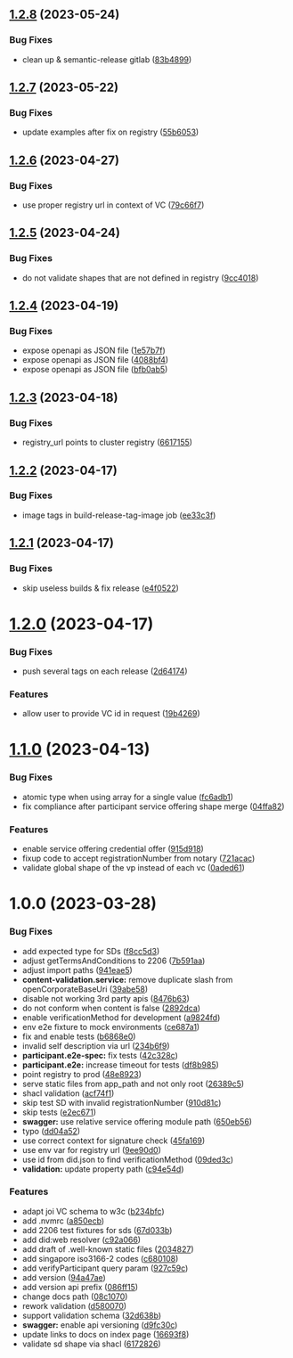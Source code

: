 ## [1.2.8](https://gitlab.com/gaia-x/lab/compliance/gx-compliance/compare/v1.2.7...v1.2.8) (2023-05-24)


### Bug Fixes

* clean up & semantic-release gitlab ([83b4899](https://gitlab.com/gaia-x/lab/compliance/gx-compliance/commit/83b4899283d58162709f26b28754534bb4a214fd))

## [1.2.7](https://gitlab.com/gaia-x/lab/compliance/gx-compliance/compare/v1.2.6...v1.2.7) (2023-05-22)


### Bug Fixes

* update examples after fix on registry ([55b6053](https://gitlab.com/gaia-x/lab/compliance/gx-compliance/commit/55b6053a78764a4d3cc42291e6c9e3318a8e4039))

## [1.2.6](https://gitlab.com/gaia-x/lab/compliance/gx-compliance/compare/v1.2.5...v1.2.6) (2023-04-27)


### Bug Fixes

* use proper registry url in context of VC ([79c66f7](https://gitlab.com/gaia-x/lab/compliance/gx-compliance/commit/79c66f780680edb86b1c4e97b043d1b8ae15d541))

## [1.2.5](https://gitlab.com/gaia-x/lab/compliance/gx-compliance/compare/v1.2.4...v1.2.5) (2023-04-24)


### Bug Fixes

* do not validate shapes that are not defined in registry ([9cc4018](https://gitlab.com/gaia-x/lab/compliance/gx-compliance/commit/9cc40180b25d31557463852a2b973aa0443d6ff9))

## [1.2.4](https://gitlab.com/gaia-x/lab/compliance/gx-compliance/compare/v1.2.3...v1.2.4) (2023-04-19)


### Bug Fixes

* expose openapi as JSON file ([1e57b7f](https://gitlab.com/gaia-x/lab/compliance/gx-compliance/commit/1e57b7f5f66544c83c21dc87a72c4812c67a1302))
* expose openapi as JSON file ([4088bf4](https://gitlab.com/gaia-x/lab/compliance/gx-compliance/commit/4088bf4b2fb8ac584bbf42ae6e2405416c60cf9b))
* expose openapi as JSON file ([bfb0ab5](https://gitlab.com/gaia-x/lab/compliance/gx-compliance/commit/bfb0ab54de65b6970048d3a0ad97f85b48e3d014))

## [1.2.3](https://gitlab.com/gaia-x/lab/compliance/gx-compliance/compare/v1.2.2...v1.2.3) (2023-04-18)


### Bug Fixes

* registry_url points to cluster registry ([6617155](https://gitlab.com/gaia-x/lab/compliance/gx-compliance/commit/6617155f537cd12f4e6d32f0421dcb06e4e6b21c))

## [1.2.2](https://gitlab.com/gaia-x/lab/compliance/gx-compliance/compare/v1.2.1...v1.2.2) (2023-04-17)


### Bug Fixes

* image tags in build-release-tag-image job ([ee33c3f](https://gitlab.com/gaia-x/lab/compliance/gx-compliance/commit/ee33c3fbd7fc4be00702be48ece1e66b3d147e02))

## [1.2.1](https://gitlab.com/gaia-x/lab/compliance/gx-compliance/compare/v1.2.0...v1.2.1) (2023-04-17)


### Bug Fixes

* skip useless builds & fix release ([e4f0522](https://gitlab.com/gaia-x/lab/compliance/gx-compliance/commit/e4f0522e1c2b1993ac9f530518a9a062a9ac4e28))

# [1.2.0](https://gitlab.com/gaia-x/lab/compliance/gx-compliance/compare/v1.1.0...v1.2.0) (2023-04-17)


### Bug Fixes

* push several tags on each release ([2d64174](https://gitlab.com/gaia-x/lab/compliance/gx-compliance/commit/2d641740fdcc22c3dd50eb014a0c034bbe8f8640))


### Features

* allow user to provide VC id in request ([19b4269](https://gitlab.com/gaia-x/lab/compliance/gx-compliance/commit/19b4269df9443a8795c10a866c42992620224652))

# [1.1.0](https://gitlab.com/gaia-x/lab/compliance/gx-compliance/compare/v1.0.0...v1.1.0) (2023-04-13)


### Bug Fixes

* atomic type when using array for a single value ([fc6adb1](https://gitlab.com/gaia-x/lab/compliance/gx-compliance/commit/fc6adb1e6c7279f541364974ee93527cdfd5fa72))
* fix compliance after participant service offering shape merge ([04ffa82](https://gitlab.com/gaia-x/lab/compliance/gx-compliance/commit/04ffa82ef9585915e4f97eac109f84026bc08761))


### Features

* enable service offering credential offer ([915d918](https://gitlab.com/gaia-x/lab/compliance/gx-compliance/commit/915d918a5b340589fb68e46fc78a730dea65a797))
* fixup code to accept registrationNumber from notary ([721acac](https://gitlab.com/gaia-x/lab/compliance/gx-compliance/commit/721acac1a59aca7166e5bb4c40b5f0368479768a))
* validate global shape of the vp instead of each vc ([0aded61](https://gitlab.com/gaia-x/lab/compliance/gx-compliance/commit/0aded617b1b0a2a95ef5dcb259579311ab0890d7))

# 1.0.0 (2023-03-28)


### Bug Fixes

* add expected type for SDs ([f8cc5d3](https://gitlab.com/gaia-x/lab/compliance/gx-compliance/commit/f8cc5d3f4e9fa818643ea9b2dd11ed061f532309))
* adjust getTermsAndConditions to 2206 ([7b591aa](https://gitlab.com/gaia-x/lab/compliance/gx-compliance/commit/7b591aa9943ab35f9fd81fe8827302d7c8b7ceba))
* adjust import paths ([941eae5](https://gitlab.com/gaia-x/lab/compliance/gx-compliance/commit/941eae5da8bf530f2e23634c14c968e075689c4d))
* **content-validation.service:** remove duplicate slash from openCorporateBaseUri ([39abe58](https://gitlab.com/gaia-x/lab/compliance/gx-compliance/commit/39abe58ae8d645f14f1280f542ae07958544e8ff))
* disable not working 3rd party apis ([8476b63](https://gitlab.com/gaia-x/lab/compliance/gx-compliance/commit/8476b631d06f4af4f02f208e4efc0be91b51ad70))
* do not conform when content is false ([2892dca](https://gitlab.com/gaia-x/lab/compliance/gx-compliance/commit/2892dca7e1824563a59f672d94c441e6f0361e82))
* enable verificationMethod for development ([a9824fd](https://gitlab.com/gaia-x/lab/compliance/gx-compliance/commit/a9824fd3a3cbe7303583a91f68086c56455952ef))
* env e2e fixture to mock environments ([ce687a1](https://gitlab.com/gaia-x/lab/compliance/gx-compliance/commit/ce687a14a1e2dc08c0d1cd674762a1acd2db47ea))
* fix and enable tests ([b6868e0](https://gitlab.com/gaia-x/lab/compliance/gx-compliance/commit/b6868e050c89c402ae8df0794dc7b0d643413260))
* invalid self description via url ([234b6f9](https://gitlab.com/gaia-x/lab/compliance/gx-compliance/commit/234b6f9c23b9b9a312625ff176abf2c609d9711e))
* **participant.e2e-spec:** fix tests ([42c328c](https://gitlab.com/gaia-x/lab/compliance/gx-compliance/commit/42c328c0112b0c371215966d5e1b81c042755b81))
* **participant.e2e:** increase timeout for tests ([df8b985](https://gitlab.com/gaia-x/lab/compliance/gx-compliance/commit/df8b98583a107e3bc1c4e87a9f8a56efbdc321b9))
* point registry to prod ([48e8923](https://gitlab.com/gaia-x/lab/compliance/gx-compliance/commit/48e892309d28abef4d243f2b31d413379b152bee))
* serve static files from app_path and not only root ([26389c5](https://gitlab.com/gaia-x/lab/compliance/gx-compliance/commit/26389c5858e144929feb50ab54c0c4683e65d69e))
* shacl validation ([acf74f1](https://gitlab.com/gaia-x/lab/compliance/gx-compliance/commit/acf74f1fa979b52b0d50640eea26fa357099e8fb))
* skip test SD with invalid registrationNumber ([910d81c](https://gitlab.com/gaia-x/lab/compliance/gx-compliance/commit/910d81ccb07c4f2bda2d30a6faa8cc5c2410d07d))
* skip tests ([e2ec671](https://gitlab.com/gaia-x/lab/compliance/gx-compliance/commit/e2ec671416020a995505a07b49bc1870da7433e4))
* **swagger:** use relative service offering module path ([650eb56](https://gitlab.com/gaia-x/lab/compliance/gx-compliance/commit/650eb5611cfaf75de489e56be82031930fe50ffe))
* typo ([dd04a52](https://gitlab.com/gaia-x/lab/compliance/gx-compliance/commit/dd04a52c8557904c73ba3e9b323fe7095e90f61e))
* use correct context for signature check ([45fa169](https://gitlab.com/gaia-x/lab/compliance/gx-compliance/commit/45fa169eb47b80943a23a87cb9ecac804fa5e995))
* use env var for registry url ([9ee90d0](https://gitlab.com/gaia-x/lab/compliance/gx-compliance/commit/9ee90d02bea0a127e6727828a6d7adb32dc5eb2c))
* use id from did.json to find verificationMethod ([09ded3c](https://gitlab.com/gaia-x/lab/compliance/gx-compliance/commit/09ded3c630be092b1ccdb9615afffef89ab2da55))
* **validation:** update property path ([c94e54d](https://gitlab.com/gaia-x/lab/compliance/gx-compliance/commit/c94e54d72b8fdccb96df85e0c7f3158919e98a33))


### Features

* adapt joi VC schema to w3c ([b234bfc](https://gitlab.com/gaia-x/lab/compliance/gx-compliance/commit/b234bfc22df6369bbf6fc1a92bfd13bb0950dfc7))
* add .nvmrc ([a850ecb](https://gitlab.com/gaia-x/lab/compliance/gx-compliance/commit/a850ecb2485b9fdf9f0bc02ce1f25ca0134f4933))
* add 2206 test fixtures for sds ([67d033b](https://gitlab.com/gaia-x/lab/compliance/gx-compliance/commit/67d033b5f44ddeec9a579b92a374ed3d0acd18e7))
* add did:web resolver ([c92a066](https://gitlab.com/gaia-x/lab/compliance/gx-compliance/commit/c92a066dcdc6158caaa319a08d43d0cc7ff8825f))
* add draft of .well-known static files ([2034827](https://gitlab.com/gaia-x/lab/compliance/gx-compliance/commit/2034827d9b43e0af874faa027bd4425f53cb3fe7))
* add singapore iso3166-2 codes ([c680108](https://gitlab.com/gaia-x/lab/compliance/gx-compliance/commit/c68010878f403fddddfba4802e719ff9e48b585d))
* add verifyParticipant query param ([927c59c](https://gitlab.com/gaia-x/lab/compliance/gx-compliance/commit/927c59cf325788ab381d545093affceafc321cd9))
* add version ([94a47ae](https://gitlab.com/gaia-x/lab/compliance/gx-compliance/commit/94a47ae82bfa9013a376e5b7dc62b6993976a6da))
* add version api prefix ([086ff15](https://gitlab.com/gaia-x/lab/compliance/gx-compliance/commit/086ff15282bcca92226b5565190fd28761148b1a))
* change docs path ([08c1070](https://gitlab.com/gaia-x/lab/compliance/gx-compliance/commit/08c10707af63182d82975dbd6ff96cbf5062aae5))
* rework validation ([d580070](https://gitlab.com/gaia-x/lab/compliance/gx-compliance/commit/d58007085a9f43f804d8bce1759c10a56a4cbc0c))
* support validation schema ([32d638b](https://gitlab.com/gaia-x/lab/compliance/gx-compliance/commit/32d638bc52f3d074df0afcf193d36935ad0f1e30))
* **swagger:** enable api versioning ([d9fc30c](https://gitlab.com/gaia-x/lab/compliance/gx-compliance/commit/d9fc30c31096dc5b56a28191bb1dd3f7b4b339d8))
* update links to docs on index page ([16693f8](https://gitlab.com/gaia-x/lab/compliance/gx-compliance/commit/16693f8c1b6ef593d972407cfe07e4282db96194))
* validate sd shape via shacl ([6172826](https://gitlab.com/gaia-x/lab/compliance/gx-compliance/commit/617282638f7825f02ab1061e605b93e9c35376af))
